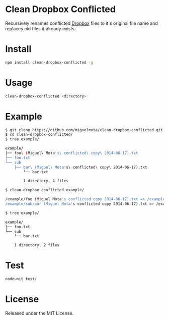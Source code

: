 # Clean Dropbox Conflicted

Recursively renames conflicted [Dropbox](https://www.dropbox.com/) files to it's original file name and replaces old files if already exists.

# Install

```bash
npm install clean-dropbox-conflicted -g
```

# Usage

```bash
clean-dropbox-conflicted <directory>
```

# Example

```bash
$ git clone https://github.com/miguelmota/clean-dropbox-conflicted.git
$ cd clean-dropbox-conflicted/
$ tree example/

example/
├── foo\ (Miguel\ Mota's\ conflicted\ copy\ 2014-06-17).txt
├── foo.txt
└── sub
    ├── bar\ (Miguel\ Mota's\ conflicted\ copy\ 2014-06-17).txt
        └── bar.txt

        1 directory, 4 files
```

```bash
$ clean-dropbox-conflicted example/

/example/foo (Miguel Mota's conflicted copy 2014-06-17).txt => /example/foo.txt
/example/sub/bar (Miguel Mota's conflicted copy 2014-06-17).txt => /example/sub/bar.txt
```

```bash
$ tree example/

example/
├── foo.txt
└── sub
    └── bar.txt

    1 directory, 2 files
```

# Test

```bash
nodeunit test/
```

# License

Released under the MIT License.
